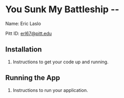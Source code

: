 # You Sunk My Battleship -- <Replace with your name>

Name: Eric Laslo

Pitt ID: erl67@pitt.edu

## Installation

1. Instructions to get your code up and running.

## Running the App

1. Instructions to run your application.

